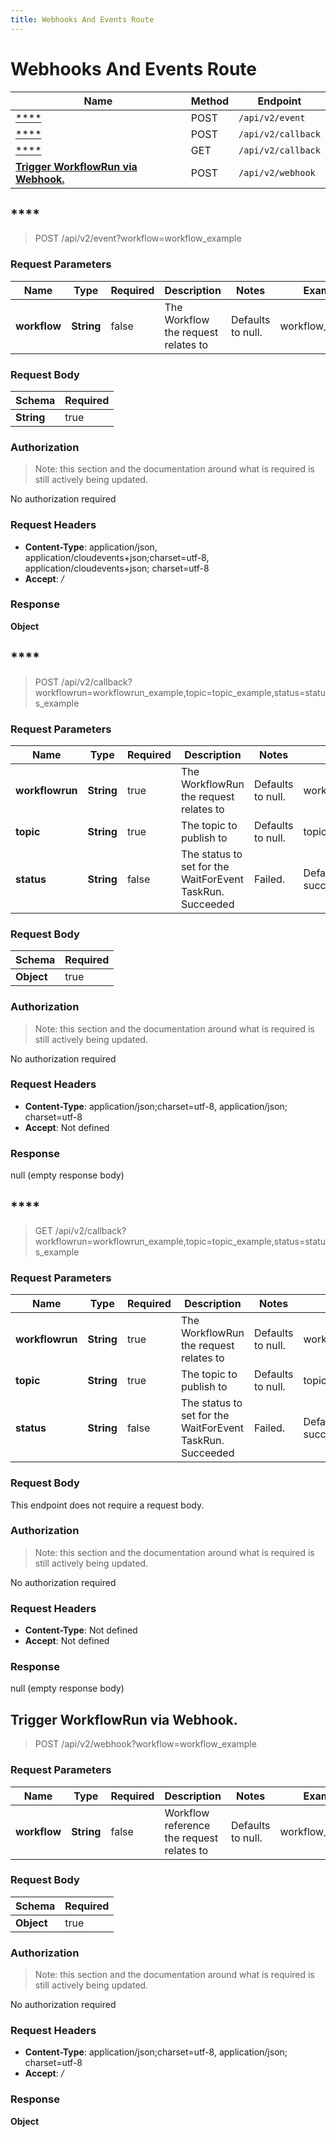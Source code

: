 ```yaml
---
title: Webhooks And Events Route
---
```


# Webhooks And Events Route




| Name | Method | Endpoint |
|------------- | ------------- | -------------|
| [****](#acceptEvent1) | POST | `/api/v2/event` |
| [****](#acceptWaitForEvent) | POST | `/api/v2/callback` |
| [****](#acceptWaitForEvent1) | GET | `/api/v2/callback` |
| [**Trigger WorkflowRun via Webhook.**](#acceptWebhookEvent) | POST | `/api/v2/webhook` |


<a name="acceptEvent1"></a>

## ****

> POST /api/v2/event?workflow=workflow_example


### Request Parameters


| Name | Type | Required | Description | Notes | Example |
| ---- | ---- | -------- | ----------- | --- |---|
| **workflow** | **String** | false | The Workflow the request relates to | Defaults to null. | workflow_example


### Request Body
| Schema | Required | 
| ------ | --- | 
| **String** | true |


### Authorization

> Note: this section and the documentation around what is required is still actively being updated.

No authorization required

### Request Headers

- **Content-Type**: application/json, application/cloudevents+json;charset=utf-8, application/cloudevents+json; charset=utf-8
- **Accept**: */*

### Response

**Object**

<a name="acceptWaitForEvent"></a>

## ****

> POST /api/v2/callback?workflowrun=workflowrun_example,topic=topic_example,status=status_example


### Request Parameters


| Name | Type | Required | Description | Notes | Example |
| ---- | ---- | -------- | ----------- | --- |---|
| **workflowrun** | **String** | true | The WorkflowRun the request relates to | Defaults to null. | workflowrun_example
| **topic** | **String** | true | The topic to publish to | Defaults to null. | topic_example
| **status** | **String** | false | The status to set for the WaitForEvent TaskRun. Succeeded | Failed. | Defaults to succeeded. | status_example


### Request Body
| Schema | Required | 
| ------ | --- | 
| **Object** | true |


### Authorization

> Note: this section and the documentation around what is required is still actively being updated.

No authorization required

### Request Headers

- **Content-Type**: application/json;charset=utf-8, application/json; charset=utf-8
- **Accept**: Not defined

### Response

null (empty response body)

<a name="acceptWaitForEvent1"></a>

## ****

> GET /api/v2/callback?workflowrun=workflowrun_example,topic=topic_example,status=status_example


### Request Parameters


| Name | Type | Required | Description | Notes | Example |
| ---- | ---- | -------- | ----------- | --- |---|
| **workflowrun** | **String** | true | The WorkflowRun the request relates to | Defaults to null. | workflowrun_example
| **topic** | **String** | true | The topic to publish to | Defaults to null. | topic_example
| **status** | **String** | false | The status to set for the WaitForEvent TaskRun. Succeeded | Failed. | Defaults to succeeded. | status_example


### Request Body
This endpoint does not require a request body.

### Authorization

> Note: this section and the documentation around what is required is still actively being updated.

No authorization required

### Request Headers

- **Content-Type**: Not defined
- **Accept**: Not defined

### Response

null (empty response body)

<a name="acceptWebhookEvent"></a>

## **Trigger WorkflowRun via Webhook.**

> POST /api/v2/webhook?workflow=workflow_example


### Request Parameters


| Name | Type | Required | Description | Notes | Example |
| ---- | ---- | -------- | ----------- | --- |---|
| **workflow** | **String** | false | Workflow reference the request relates to | Defaults to null. | workflow_example


### Request Body
| Schema | Required | 
| ------ | --- | 
| **Object** | true |


### Authorization

> Note: this section and the documentation around what is required is still actively being updated.

No authorization required

### Request Headers

- **Content-Type**: application/json;charset=utf-8, application/json; charset=utf-8
- **Accept**: */*

### Response

**Object**


